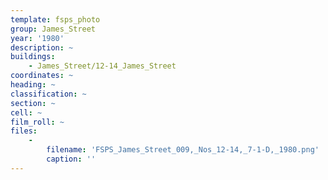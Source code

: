 ```yaml
---
template: fsps_photo
group: James_Street
year: '1980'
description: ~
buildings:
    - James_Street/12-14_James_Street
coordinates: ~
heading: ~
classification: ~
section: ~
cell: ~
film_roll: ~
files:
    -
        filename: 'FSPS_James_Street_009,_Nos_12-14,_7-1-D,_1980.png'
        caption: ''
---
```

